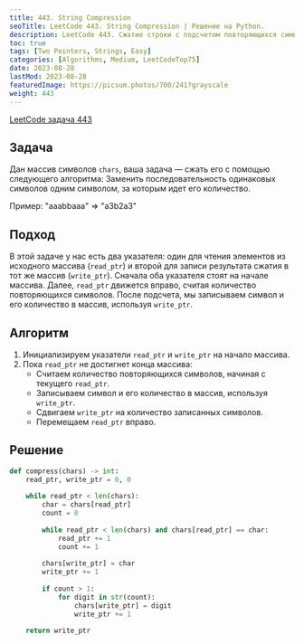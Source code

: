 ```yaml
---
title: 443. String Compression
seoTitle: LeetCode 443. String Compression | Решение на Python.
description: LeetCode 443. Сжатие строки с подсчетом повторяющихся символов. Разбор задачи с использованием техники двух указательов.
toc: true
tags: [Two Pointers, Strings, Easy]
categories: [Algorithms, Medium, LeetCodeTop75]
date: 2023-08-28
lastMod: 2023-08-28
featuredImage: https://picsum.photos/700/241?grayscale
weight: 443
---
```


[LeetCode задача 443](<https://leetcode.com/problems/string-compression/>)

## Задача

Дан массив символов `chars`, ваша задача — сжать его с помощью следующего алгоритма: Заменить последовательность одинаковых символов одним символом, за которым идет его количество.

Пример: "aaabbaaa" => "a3b2a3"

## Подход

В этой задаче у нас есть два указателя: один для чтения элементов из исходного массива (`read_ptr`) и второй для записи результата сжатия в тот же массив (`write_ptr`). Сначала оба указателя стоят на начале массива. Далее, `read_ptr` движется вправо, считая количество повторяющихся символов. После подсчета, мы записываем символ и его количество в массив, используя `write_ptr`.

## Алгоритм

1. Инициализируем указатели `read_ptr` и `write_ptr` на начало массива.
2. Пока `read_ptr` не достигнет конца массива:
   - Считаем количество повторяющихся символов, начиная с текущего `read_ptr`.
   - Записываем символ и его количество в массив, используя `write_ptr`.
   - Сдвигаем `write_ptr` на количество записанных символов.
   - Перемещаем `read_ptr` вправо.

## Решение

```python
def compress(chars) -> int:
    read_ptr, write_ptr = 0, 0
    
    while read_ptr < len(chars):
        char = chars[read_ptr]
        count = 0
        
        while read_ptr < len(chars) and chars[read_ptr] == char:
            read_ptr += 1
            count += 1
            
        chars[write_ptr] = char
        write_ptr += 1
        
        if count > 1:
            for digit in str(count):
                chars[write_ptr] = digit
                write_ptr += 1
    
    return write_ptr
```
